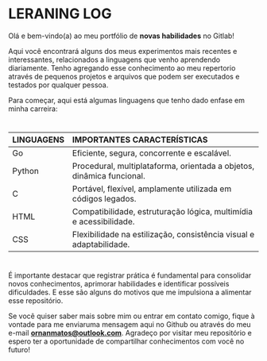 # LERANING LOG

Olá e bem-vindo(a) ao meu portfólio de **novas habilidades** no Gitlab!

Aqui você encontrará alguns dos meus experimentos mais recentes e interessantes, relacionados a linguagens que venho aprendendo diariamente. Tenho agregando esse conhecimento ao meu repertorio através de pequenos projetos e arquivos que podem ser executados e testados por qualquer pessoa.

Para começar, aqui está algumas linguagens que tenho dado enfase em minha carreira:

#

| LINGUAGENS  | IMPORTANTES CARACTERÍSTICAS|
| :---- | :----    |
| Go    | Eficiente, segura, concorrente e escalável. |
| Python| Procedural, multiplataforma, orientada a objetos, dinâmica funcional.|
| C     | Portável, flexível, amplamente utilizada em códigos legados. |
| HTML  | Compatibilidade, estruturação lógica, multimídia e acessibilidade.  |
| CSS   | Flexibilidade na estilização, consistência visual e adaptabilidade. |

#

É importante destacar que registrar prática é fundamental para consolidar novos conhecimentos, aprimorar habilidades  e identificar possíveis dificuldades. E esse são alguns do motivos que me impulsiona a alimentar esse repositório.

 
Se você quiser saber mais sobre mim ou entrar em contato comigo, fique à vontade para me enviaruma mensagem aqui no Github ou através do meu e-mail **ornanmatos@outlook.com**. Agradeço por visitar meu repositório e espero ter a oportunidade de compartilhar conhecimentos com você no futuro!
